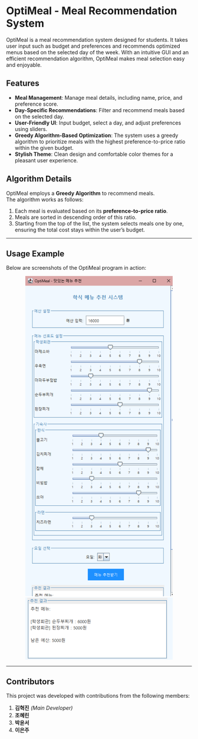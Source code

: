 # OptiMeal - Meal Recommendation System

OptiMeal is a meal recommendation system designed for students. It takes user input such as budget and preferences and recommends optimized menus based on the selected day of the week. With an intuitive GUI and an efficient recommendation algorithm, OptiMeal makes meal selection easy and enjoyable.

## Features
- **Meal Management**: Manage meal details, including name, price, and preference score.
- **Day-Specific Recommendations**: Filter and recommend meals based on the selected day.
- **User-Friendly UI**: Input budget, select a day, and adjust preferences using sliders.
- **Greedy Algorithm-Based Optimization**: The system uses a greedy algorithm to prioritize meals with the highest preference-to-price ratio within the given budget.
- **Stylish Theme**: Clean design and comfortable color themes for a pleasant user experience.

## Algorithm Details
OptiMeal employs a **Greedy Algorithm** to recommend meals.  
The algorithm works as follows:
1. Each meal is evaluated based on its **preference-to-price ratio**.
2. Meals are sorted in descending order of this ratio.
3. Starting from the top of the list, the system selects meals one by one, ensuring the total cost stays within the user’s budget.

---

## Usage Example

Below are screenshots of the OptiMeal program in action:

<p align="center">
  <img src="ex_img1.png" alt="Example Image 1" width="400">
  <img src="ex_img2.png" alt="Example Image 2" width="400">
</p>

---

## Contributors
This project was developed with contributions from the following members:
1. **김혁진** *(Main Developer)*  
2. **조혜린**  
3. **박윤서**  
4. **이은주**  
